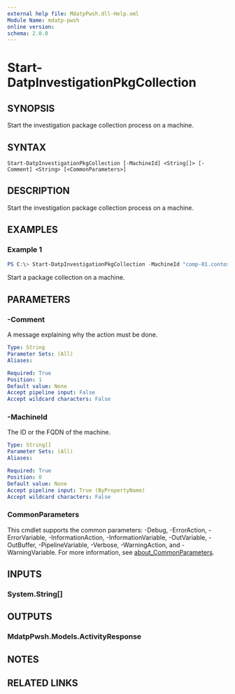 ```yaml
---
external help file: MdatpPwsh.dll-Help.xml
Module Name: mdatp-pwsh
online version:
schema: 2.0.0
---
```


# Start-DatpInvestigationPkgCollection

## SYNOPSIS
Start the investigation package collection process on a machine.

## SYNTAX

```
Start-DatpInvestigationPkgCollection [-MachineId] <String[]> [-Comment] <String> [<CommonParameters>]
```

## DESCRIPTION
Start the investigation package collection process on a machine.

## EXAMPLES

### Example 1
```powershell
PS C:\> Start-DatpInvestigationPkgCollection -MachineId "comp-01.contoso.com" -Comment "Collecting investigation package."
```

Start a package collection on a machine.

## PARAMETERS

### -Comment
A message explaining why the action must be done.

```yaml
Type: String
Parameter Sets: (All)
Aliases:

Required: True
Position: 1
Default value: None
Accept pipeline input: False
Accept wildcard characters: False
```

### -MachineId
The ID or the FQDN of the machine.

```yaml
Type: String[]
Parameter Sets: (All)
Aliases:

Required: True
Position: 0
Default value: None
Accept pipeline input: True (ByPropertyName)
Accept wildcard characters: False
```

### CommonParameters
This cmdlet supports the common parameters: -Debug, -ErrorAction, -ErrorVariable, -InformationAction, -InformationVariable, -OutVariable, -OutBuffer, -PipelineVariable, -Verbose, -WarningAction, and -WarningVariable. For more information, see [about_CommonParameters](http://go.microsoft.com/fwlink/?LinkID=113216).

## INPUTS

### System.String[]
## OUTPUTS

### MdatpPwsh.Models.ActivityResponse
## NOTES

## RELATED LINKS
